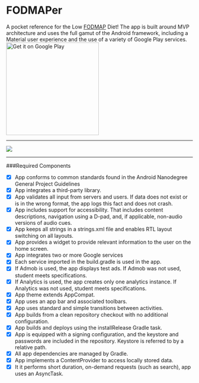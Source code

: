 # FODMAPer 
A pocket reference for the Low [FODMAP](https://en.wikipedia.org/wiki/FODMAP) Diet! The app is built around MVP architecture and uses the full gamut of the Android framework, including a Material user experience and the use of a variety of Google Play services.
<br>
<a href='https://play.google.com/store/apps/details?id=com.b3sk.fodmaper&utm_source=global_co&utm_medium=prtnr&utm_content=Mar2515&utm_campaign=PartBadge&pcampaignid=MKT-Other-global-all-co-prtnr-py-PartBadge-Mar2515-1'><img alt='Get it on Google Play' src='https://play.google.com/intl/en_us/badges/images/generic/en_badge_web_generic.png' width="250px"/></a>
___
![](http://i.imgur.com/jOLh5R0.gif) 
___
###Required Components
- [x] App conforms to common standards found in the Android Nanodegree General Project Guidelines
- [x] App integrates a third-party library.
- [x] App validates all input from servers and users. If data does not exist or is in the wrong format, the app logs this fact and does not crash.
- [x] App includes support for accessibility. That includes content descriptions, navigation using a D-pad, and, if applicable, non-audio versions of audio cues.
- [x] App keeps all strings in a strings.xml file and enables RTL layout switching on all layouts.
- [x] App provides a widget to provide relevant information to the user on the home screen.
- [x] App integrates two or more Google services
- [x] Each service imported in the build.gradle is used in the app.
- [x] If Admob is used, the app displays test ads. If Admob was not used, student meets specifications.
- [x] If Analytics is used, the app creates only one analytics instance. If Analytics was not used, student meets specifications.
- [x] App theme extends AppCompat.
- [x] App uses an app bar and associated toolbars.
- [x] App uses standard and simple transitions between activities.
- [x] App builds from a clean repository checkout with no additional configuration.
- [x] App builds and deploys using the installRelease Gradle task.
- [x] App is equipped with a signing configuration, and the keystore and passwords are included in the repository. Keystore is referred to by a relative path.
- [x] All app dependencies are managed by Gradle.
- [x] App implements a ContentProvider to access locally stored data.
- [x] It it performs short duration, on-demand requests (such as search), app uses an AsyncTask.
